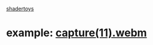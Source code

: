 [shadertoys](https://www.shadertoy.com/new#)
# example: [capture(11).webm](https://github.com/gabrielc42/shadertoys/assets/25252385/7fff7960-b087-417e-8943-020558d12919)

